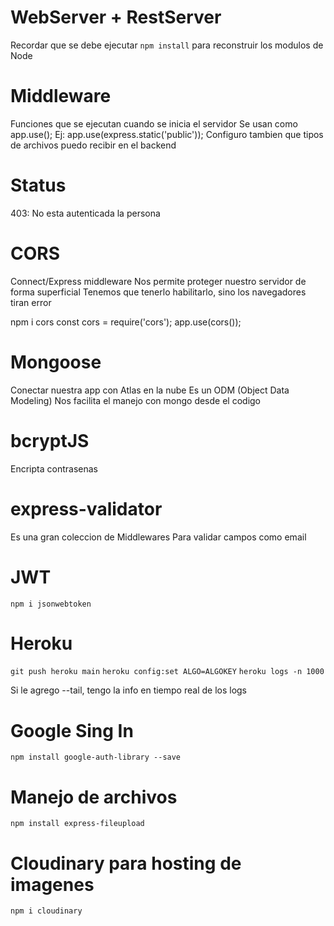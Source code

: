 # WebServer + RestServer

Recordar que se debe ejecutar ```npm install``` para reconstruir los modulos de Node

# Middleware

Funciones que se ejecutan cuando se inicia el servidor
Se usan como app.use();
Ej:
app.use(express.static('public'));
Configuro tambien que tipos de archivos puedo recibir en el backend

# Status

403: No esta autenticada la persona

# CORS

Connect/Express middleware
Nos permite proteger nuestro servidor de forma superficial
Tenemos que tenerlo habilitarlo, sino los navegadores tiran error

npm i cors
const cors = require('cors');
app.use(cors());

# Mongoose

Conectar nuestra app con Atlas en la nube
Es un ODM (Object Data Modeling)
Nos facilita el manejo con mongo desde el codigo

# bcryptJS

Encripta contrasenas

# express-validator

Es una gran coleccion de Middlewares
Para validar campos como email

# JWT

```npm i jsonwebtoken```

# Heroku

```git push heroku main```
```heroku config:set ALGO=ALGOKEY```
```heroku logs -n 1000```

Si le agrego --tail, tengo la info en tiempo real de los logs

# Google Sing In

```npm install google-auth-library --save```

# Manejo de archivos

```npm install express-fileupload```

# Cloudinary para hosting de imagenes

```npm i cloudinary```
